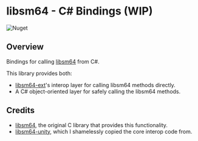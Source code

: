 # libsm64 - C# Bindings (WIP)

![Nuget](https://img.shields.io/nuget/v/libsm64-sharp)

## Overview

Bindings for calling [libsm64](https://github.com/libsm64/libsm64) from C#.

This library provides both:
- [libsm64-ext](https://github.com/MeltyPlayer/libsm64-ext)'s interop layer for calling libsm64 methods directly.
- A C# object-oriented layer for safely calling the libsm64 methods.

## Credits

- [libsm64](https://github.com/libsm64/libsm64), the original C library that provides this functionality.
- [libsm64-unity](https://github.com/libsm64/libsm64-unity), which I shamelessly copied the core interop code from.

